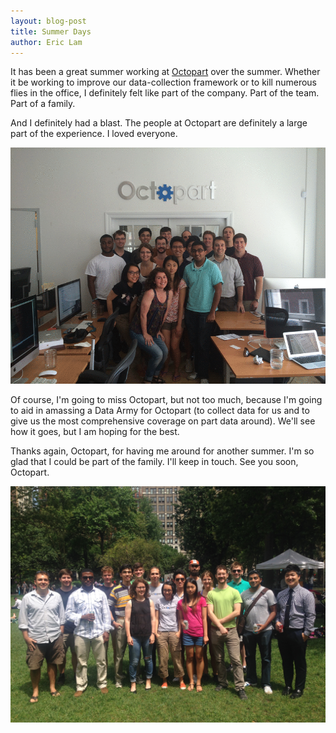 ```yaml
---
layout: blog-post
title: Summer Days
author: Eric Lam
---
```

It has been a great summer working at <a href="https://octopart.com">Octopart</a> over the summer. Whether it be working to improve our data-collection framework or to kill numerous flies in the office, I definitely felt like part of the company. Part of the team. Part of a family.

And I definitely had a blast. The people at Octopart are definitely a large part of the experience. I loved everyone.

<img class="img-responsive img-rounded center-block" alt="Octopart!" src="/images/octopart.gif" style="max-height:500px;">

Of course, I'm going to miss Octopart, but not too much, because I'm going to aid in amassing a Data Army for Octopart (to collect data for us and to give us the most comprehensive coverage on part data around). We'll see how it goes, but I am hoping for the best.

Thanks again, Octopart, for having me around for another summer. I'm so glad that I could be part of the family. I'll keep in touch. See you soon, Octopart.

<img class="img-responsive img-rounded center-block" alt="Octopart!" src="/images/octopart.jpg" style="max-height:500px;">
